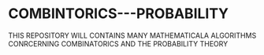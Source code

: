 # COMBINTORICS---PROBABILITY
THIS REPOSITORY WILL CONTAINS MANY MATHEMATICALA ALGORITHMS CONRCERNING COMBINATORICS AND THE PROBABILITY THEORY
